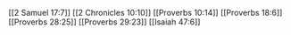 [[2 Samuel 17:7]]
[[2 Chronicles 10:10]]
[[Proverbs 10:14]]
[[Proverbs 18:6]]
[[Proverbs 28:25]]
[[Proverbs 29:23]]
[[Isaiah 47:6]]
